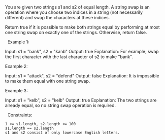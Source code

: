 You are given two strings s1 and s2 of equal length. A string swap is an operation where you choose two indices in a string (not necessarily different) and swap the characters at these indices.

Return true if it is possible to make both strings equal by performing at most one string swap on exactly one of the strings. Otherwise, return false.

 
Example 1:

Input: s1 = "bank", s2 = "kanb"
Output: true
Explanation: For example, swap the first character with the last character of s2 to make "bank".


Example 2:

Input: s1 = "attack", s2 = "defend"
Output: false
Explanation: It is impossible to make them equal with one string swap.


Example 3:

Input: s1 = "kelb", s2 = "kelb"
Output: true
Explanation: The two strings are already equal, so no string swap operation is required.


 
Constraints:


	1 <= s1.length, s2.length <= 100
	s1.length == s2.length
	s1 and s2 consist of only lowercase English letters.

